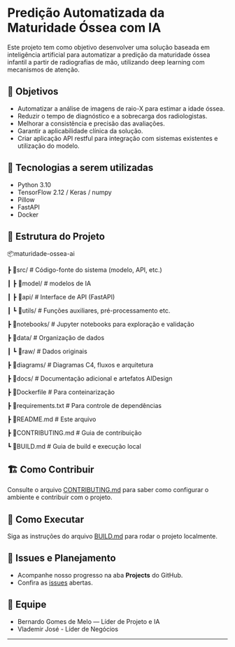 # Predição Automatizada da Maturidade Óssea com IA

Este projeto tem como objetivo desenvolver uma solução baseada em inteligência artificial para automatizar a predição da maturidade óssea infantil a partir de radiografias de mão, utilizando deep learning com mecanismos de atenção.

## 🎯 Objetivos

- Automatizar a análise de imagens de raio-X para estimar a idade óssea.
- Reduzir o tempo de diagnóstico e a sobrecarga dos radiologistas.
- Melhorar a consistência e precisão das avaliações.
- Garantir a aplicabilidade clínica da solução.
- Criar aplicação API restful para integração com sistemas existentes e utilização do modelo.

## 🧠 Tecnologias a serem utilizadas

- Python 3.10
- TensorFlow 2.12 / Keras / numpy
- Pillow
- FastAPI
- Docker 

## 🧩 Estrutura do Projeto

📦maturidade-ossea-ai

┣ 📂src/ # Código-fonte do sistema (modelo, API, etc.)

┃ ┣ 📂model/ # modelos de IA

┃ ┣ 📂api/ # Interface de API (FastAPI)

┃ ┗ 📂utils/ # Funções auxiliares, pré-processamento etc.

┣ 📂notebooks/ # Jupyter notebooks para exploração e validação

┣ 📂data/ # Organização de dados

┃ ┗ 📂raw/ # Dados originais

┣ 📂diagrams/ # Diagramas C4, fluxos e arquitetura

┣ 📂docs/ # Documentação adicional e artefatos AIDesign

┣ 📄Dockerfile # Para conteinarização

┣ 📄requirements.txt # Para controle de dependências

┣ 📄README.md # Este arquivo

┣ 📄CONTRIBUTING.md # Guia de contribuição

┗ 📄BUILD.md # Guia de build e execução local


## 🏗️ Como Contribuir

Consulte o arquivo [CONTRIBUTING.md](CONTRIBUTING.md) para saber como configurar o ambiente e contribuir com o projeto.

## 🚀 Como Executar

Siga as instruções do arquivo [BUILD.md](BUILD.md) para rodar o projeto localmente.

## 📌 Issues e Planejamento

- Acompanhe nosso progresso na aba **Projects** do GitHub.
- Confira as [issues](https://github.com/seu-usuario/seu-repositorio/issues) abertas.

## 👥 Equipe

- Bernardo Gomes de Melo — Líder de Projeto e IA  
- Vlademir José - Líder de Negócios


---

